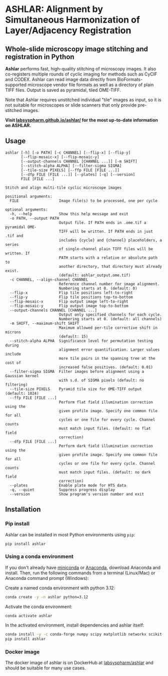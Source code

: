 # ASHLAR: Alignment by Simultaneous Harmonization of Layer/Adjacency Registration

## Whole-slide microscopy image stitching and registration in Python

**Ashlar** performs fast, high-quality stitching of microscopy images. It also
co-registers multiple rounds of cyclic imaging for methods such as CyCIF and
CODEX. Ashlar can read image data directly from BioFormats-supported microscope
vendor file formats as well as a directory of plain TIFF files. Output is saved
as pyramidal, tiled OME-TIFF.

Note that Ashlar requires unstitched individual "tile" images as input, so it is
not suitable for microscopes or slide scanners that only provide pre-stitched
images.

**Visit [labsyspharm.github.io/ashlar/](https://labsyspharm.github.io/ashlar/) for the most up-to-date information on ASHLAR.**

## Usage

```
ashlar [-h] [-o PATH] [-c CHANNEL] [--flip-x] [--flip-y]
       [--flip-mosaic-x] [--flip-mosaic-y]
       [--output-channels CHANNEL [CHANNEL ...]] [-m SHIFT]
       [--stitch-alpha ALPHA] [--filter-sigma SIGMA]
       [--tile-size PIXELS] [--ffp FILE [FILE ...]]
       [--dfp FILE [FILE ...]] [--plates] [-q] [--version]
       FILE [FILE ...]

Stitch and align multi-tile cyclic microscope images

positional arguments:
  FILE                  Image file(s) to be processed, one per cycle

optional arguments:
  -h, --help            Show this help message and exit
  -o PATH, --output PATH
                        Output file. If PATH ends in .ome.tif a pyramidal OME-
                        TIFF will be written. If PATH ends in just .tif and
                        includes {cycle} and {channel} placeholders, a series
                        of single-channel plain TIFF files will be written. If
                        PATH starts with a relative or absolute path to
                        another directory, that directory must already exist.
                        (default: ashlar_output.ome.tif)
  -c CHANNEL, --align-channel CHANNEL
                        Reference channel number for image alignment.
                        Numbering starts at 0. (default: 0)
  --flip-x              Flip tile positions left-to-right
  --flip-y              Flip tile positions top-to-bottom
  --flip-mosaic-x       Flip output image left-to-right
  --flip-mosaic-y       Flip output image top-to-bottom
  --output-channels CHANNEL [CHANNEL ...]
                        Output only specified channels for each cycle.
                        Numbering starts at 0. (default: all channels)
  -m SHIFT, --maximum-shift SHIFT
                        Maximum allowed per-tile corrective shift in microns
                        (default: 15)
  --stitch-alpha ALPHA  Significance level for permutation testing during
                        alignment error quantification. Larger values include
                        more tile pairs in the spanning tree at the cost of
                        increased false positives. (default: 0.01)
  --filter-sigma SIGMA  Filter images before alignment using a Gaussian kernel
                        with s.d. of SIGMA pixels (default: no filtering)
  --tile-size PIXELS    Pyramid tile size for OME-TIFF output (default: 1024)
  --ffp FILE [FILE ...]
                        Perform flat field illumination correction using the
                        given profile image. Specify one common file for all
                        cycles or one file for every cycle. Channel counts
                        must match input files. (default: no flat field
                        correction)
  --dfp FILE [FILE ...]
                        Perform dark field illumination correction using the
                        given profile image. Specify one common file for all
                        cycles or one file for every cycle. Channel counts
                        must match input files. (default: no dark field
                        correction)
  --plates              Enable plate mode for HTS data
  -q, --quiet           Suppress progress display
  --version             Show program's version number and exit
```

## Installation

### Pip install

Ashlar can be installed in most Python environments using `pip`:
``` bash
pip install ashlar
```

### Using a conda environment

If you don't already have [miniconda](https://docs.conda.io/en/latest/miniconda.html)
or [Anaconda](https://www.anaconda.com/products/individual), download Anaconda and
install. Then, run the following commands from a terminal (Linux/Mac) or Anaconda
command prompt (Windows):

Create a named conda environment with python 3.12:
```bash
conda create -y -n ashlar python=3.12
```

Activate the conda environment:
```bash
conda activate ashlar
```

In the activated environment, install dependencies and ashlar itself:
```bash
conda install -y -c conda-forge numpy scipy matplotlib networkx scikit-image scikit-learn tifffile zarr pyjnius blessed
pip install ashlar
```

### Docker image

The docker image of ashlar is on DockerHub at [labsyspharm/ashlar](https://hub.docker.com/r/labsyspharm/ashlar) and should be suitable for many use cases.
